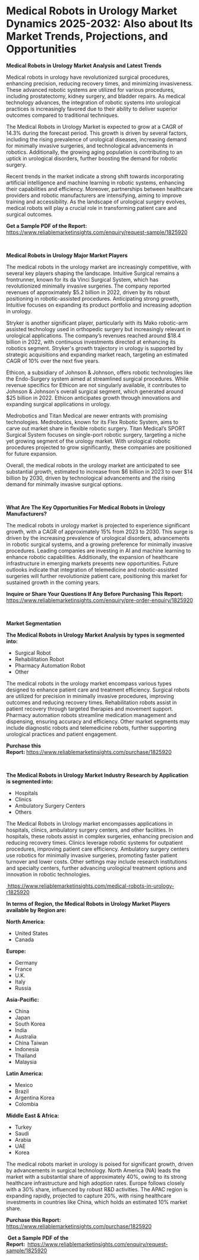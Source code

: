 <p><h1>Medical Robots in Urology Market Dynamics 2025-2032: Also about Its Market Trends, Projections, and Opportunities</h1></p><p><strong>Medical Robots in Urology Market Analysis and Latest Trends</strong></p>
<p><p>Medical robots in urology have revolutionized surgical procedures, enhancing precision, reducing recovery times, and minimizing invasiveness. These advanced robotic systems are utilized for various procedures, including prostatectomy, kidney surgery, and bladder repairs. As medical technology advances, the integration of robotic systems into urological practices is increasingly favored due to their ability to deliver superior outcomes compared to traditional techniques.</p><p>The Medical Robots in Urology Market is expected to grow at a CAGR of 14.3% during the forecast period. This growth is driven by several factors, including the rising prevalence of urological diseases, increasing demand for minimally invasive surgeries, and technological advancements in robotics. Additionally, the growing aging population is contributing to an uptick in urological disorders, further boosting the demand for robotic surgery.</p><p>Recent trends in the market indicate a strong shift towards incorporating artificial intelligence and machine learning in robotic systems, enhancing their capabilities and efficiency. Moreover, partnerships between healthcare providers and robotic manufacturers are intensifying, aiming to improve training and accessibility. As the landscape of urological surgery evolves, medical robots will play a crucial role in transforming patient care and surgical outcomes.</p></p>
<p><strong>Get a Sample PDF of the Report:&nbsp;</strong> <a href="https://www.reliablemarketinsights.com/enquiry/request-sample/1825920?utm_campaign=2441&utm_medium=2&utm_source=Github&utm_content=ia&utm_term=14042025&utm_id=medical-robots-in-urology">https://www.reliablemarketinsights.com/enquiry/request-sample/1825920</a></p>
<p>&nbsp;</p>
<p><strong>Medical Robots in Urology Major Market Players</strong></p>
<p><p>The medical robots in the urology market are increasingly competitive, with several key players shaping the landscape. Intuitive Surgical remains a frontrunner, known for its da Vinci Surgical System, which has revolutionized minimally invasive surgeries. The company reported revenues of approximately $5.2 billion in 2022, driven by its robust positioning in robotic-assisted procedures. Anticipating strong growth, Intuitive focuses on expanding its product portfolio and increasing adoption in urology.</p><p>Stryker is another significant player, particularly with its Mako robotic-arm assisted technology used in orthopedic surgery but increasingly relevant in urological applications. The company’s revenues reached around $18.4 billion in 2022, with continuous investments directed at enhancing its robotics segment. Stryker's growth trajectory in urology is supported by strategic acquisitions and expanding market reach, targeting an estimated CAGR of 10% over the next five years.</p><p>Ethicon, a subsidiary of Johnson & Johnson, offers robotic technologies like the Endo-Surgery system aimed at streamlined surgical procedures. While revenue specifics for Ethicon are not singularly available, it contributes to Johnson & Johnson's overall surgical segment, which generated around $25 billion in 2022. Ethicon anticipates growth through innovations and expanding surgical applications in urology.</p><p>Medrobotics and Titan Medical are newer entrants with promising technologies. Medrobotics, known for its Flex Robotic System, aims to carve out market share in flexible robotic surgery. Titan Medical’s SPORT Surgical System focuses on single-port robotic surgery, targeting a niche yet growing segment of the urology market. With urological robotic procedures projected to grow significantly, these companies are positioned for future expansion.</p><p>Overall, the medical robots in the urology market are anticipated to see substantial growth, estimated to increase from $6 billion in 2023 to over $14 billion by 2030, driven by technological advancements and the rising demand for minimally invasive surgical options.</p></p>
<p>&nbsp;</p>
<p><strong>What Are The Key Opportunities For Medical Robots in Urology Manufacturers?</strong></p>
<p><p>The medical robots in urology market is projected to experience significant growth, with a CAGR of approximately 15% from 2023 to 2030. This surge is driven by the increasing prevalence of urological disorders, advancements in robotic surgical systems, and a growing preference for minimally invasive procedures. Leading companies are investing in AI and machine learning to enhance robotic capabilities. Additionally, the expansion of healthcare infrastructure in emerging markets presents new opportunities. Future outlooks indicate that integration of telemedicine and robotic-assisted surgeries will further revolutionize patient care, positioning this market for sustained growth in the coming years.</p></p>
<p><strong>Inquire or Share Your Questions If Any Before Purchasing This Report:</strong> <a href="https://www.reliablemarketinsights.com/enquiry/pre-order-enquiry/1825920?utm_campaign=2441&utm_medium=2&utm_source=Github&utm_content=ia&utm_term=14042025&utm_id=medical-robots-in-urology">https://www.reliablemarketinsights.com/enquiry/pre-order-enquiry/1825920</a></p>
<p>&nbsp;</p>
<p><strong>Market Segmentation</strong></p>
<p><strong>The Medical Robots in Urology Market Analysis by types is segmented into:</strong></p>
<p><ul><li>Surgical Robot</li><li>Rehabilitation Robot</li><li>Pharmacy Automation Robot</li><li>Other</li></ul></p>
<p><p>The medical robots in the urology market encompass various types designed to enhance patient care and treatment efficiency. Surgical robots are utilized for precision in minimally invasive procedures, improving outcomes and reducing recovery times. Rehabilitation robots assist in patient recovery through targeted therapies and movement support. Pharmacy automation robots streamline medication management and dispensing, ensuring accuracy and efficiency. Other market segments may include diagnostic robots and telemedicine robots, further supporting urological practices and patient engagement.</p></p>
<p><strong>Purchase this Report:&nbsp;</strong><a href="https://www.reliablemarketinsights.com/purchase/1825920?utm_campaign=2441&utm_medium=2&utm_source=Github&utm_content=ia&utm_term=14042025&utm_id=medical-robots-in-urology">https://www.reliablemarketinsights.com/purchase/1825920</a></p>
<p>&nbsp;</p>
<p><strong>The Medical Robots in Urology Market Industry Research by Application is segmented into:</strong></p>
<p><ul><li>Hospitals</li><li>Clinics</li><li>Ambulatory Surgery Centers</li><li>Others</li></ul></p>
<p><p>The Medical Robots in Urology market encompasses applications in hospitals, clinics, ambulatory surgery centers, and other facilities. In hospitals, these robots assist in complex surgeries, enhancing precision and reducing recovery times. Clinics leverage robotic systems for outpatient procedures, improving patient care efficiency. Ambulatory surgery centers use robotics for minimally invasive surgeries, promoting faster patient turnover and lower costs. Other settings may include research institutions and specialty centers, further advancing urological treatment options and innovation in robotic technologies.</p></p>
<p><a href="https://www.reliablemarketinsights.com/medical-robots-in-urology-r1825920?utm_campaign=2441&utm_medium=2&utm_source=Github&utm_content=ia&utm_term=14042025&utm_id=medical-robots-in-urology">&nbsp;https://www.reliablemarketinsights.com/medical-robots-in-urology-r1825920</a></p>
<p><strong>In terms of Region, the Medical Robots in Urology Market Players available by Region are:</strong></p>
<p>
    <p> <strong> North America: </strong>
        <ul>
            <li>United States</li>
            <li>Canada</li>
        </ul>
        </p> 
    <p> <strong> Europe: </strong>
        <ul>
            <li>Germany</li>
            <li>France</li>
            <li>U.K.</li>
            <li>Italy</li>
            <li>Russia</li>
        </ul>
        </p> 
    <p> <strong> Asia-Pacific: </strong>
        <ul>
            <li>China</li>
            <li>Japan</li>
            <li>South Korea</li>
            <li>India</li>
            <li>Australia</li>
            <li>China Taiwan</li>
            <li>Indonesia</li>
            <li>Thailand</li>
            <li>Malaysia</li>
        </ul>
        </p> 
    <p> <strong> Latin America: </strong>
        <ul>
            <li>Mexico</li>
            <li>Brazil</li>
            <li>Argentina Korea</li>
            <li>Colombia</li>
        </ul>
        </p> 
    <p> <strong> Middle East & Africa: </strong>
        <ul>
            <li>Turkey</li>
            <li>Saudi</li>
            <li>Arabia</li>
            <li>UAE</li>
            <li>Korea</li>
        </ul>
    </p>
    </p>
<p><p>The medical robots market in urology is poised for significant growth, driven by advancements in surgical technology. North America (NA) leads the market with a substantial share of approximately 40%, owing to its strong healthcare infrastructure and high adoption rates. Europe follows closely with a 30% share, influenced by robust R&D activities. The APAC region is expanding rapidly, projected to capture 20%, with rising healthcare investments in countries like China, which holds an estimated 10% market share.</p></p>
<p><strong>Purchase this Report: </strong><a href="https://www.reliablemarketinsights.com/purchase/1825920?utm_campaign=2441&utm_medium=2&utm_source=Github&utm_content=ia&utm_term=14042025&utm_id=medical-robots-in-urology">https://www.reliablemarketinsights.com/purchase/1825920</a></p>
<p>&nbsp;<strong>Get a Sample PDF of the Report:&nbsp;&nbsp;</strong><a href="https://www.reliablemarketinsights.com/enquiry/request-sample/1825920?utm_campaign=2441&utm_medium=2&utm_source=Github&utm_content=ia&utm_term=14042025&utm_id=medical-robots-in-urology">https://www.reliablemarketinsights.com/enquiry/request-sample/1825920</a></p>
<p><strong></strong></p>
<p><p></p><p></p><p></p></p>